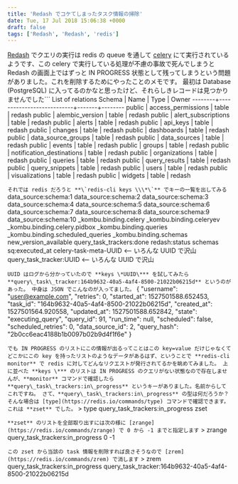 ```yaml
---
title: 'Redash でコケてしまったタスク情報の掃除'
date: Tue, 17 Jul 2018 15:06:38 +0000
draft: false
tags: ['Redash', 'Redash', 'redis']
---
```


[Redash](https://redash.io/) でクエリの実行は redis の queue を通して [celery](http://www.celeryproject.org/) にて実行されているようです、この celery で実行している処理が不慮の事故で死んでしまうと Redash の画面上ではずっと IN PROGRESS 状態として残ってしまうという問題がありました。これを削除するためにやったことのメモです。 最初は Database (PostgreSQL) に入ってるのかなと思ったけど、それらしきレコードは見つかりませんでした```
                  List of relations
 Schema |           Name            | Type  | Owner
--------+---------------------------+-------+--------
 public | access\_permissions        | table | redash
 public | alembic\_version           | table | redash
 public | alert\_subscriptions       | table | redash
 public | alerts                    | table | redash
 public | api\_keys                  | table | redash
 public | changes                   | table | redash
 public | dashboards                | table | redash
 public | data\_source\_groups        | table | redash
 public | data\_sources              | table | redash
 public | events                    | table | redash
 public | groups                    | table | redash
 public | notification\_destinations | table | redash
 public | organizations             | table | redash
 public | queries                   | table | redash
 public | query\_results             | table | redash
 public | query\_snippets            | table | redash
 public | users                     | table | redash
 public | visualizations            | table | redash
 public | widgets                   | table | redash

```それでは redis だろうと **\`redis-cli keys \\\*\`** でキーの一覧を出してみる```
data\_source:schema:1
data\_source:schema:2
data\_source:schema:3
data\_source:schema:4
data\_source:schema:5
data\_source:schema:6
data\_source:schema:7
data\_source:schema:8
data\_source:schema:9
data\_source:schema:10
\_kombu.binding.celery
\_kombu.binding.celeryev
\_kombu.binding.celery.pidbox
\_kombu.binding.queries
\_kombu.binding.scheduled\_queries
\_kombu.binding.schemas
new\_version\_available
query\_task\_trackers:done
redash:status
schemas
sq:executed\_at
celery-task-meta-UUID <-- いろんな UUID で沢山
query\_task\_tracker:UUID <-- いろんな UUID で沢山

```UUID はログから分かっていたので **keys \*UUID\*** を試してみたら **query\_task\_tracker:164b9632-40a5-4af4-8500-21022b06215d** というのがあった。 中身は JSON でこんなのが入ってました。```
{
  "username": "user@example.com",
  "retries": 0,
  "started\_at": 1527501588.652453,
  "task\_id": "164b9632-40a5-4af4-8500-21022b06215d",
  "created\_at": 1527501564.920558,
  "updated\_at": 1527501588.652842,
  "state": "executing\_query",
  "query\_id": 91,
  "run\_time": null,
  "scheduled": false,
  "scheduled\_retries": 0,
  "data\_source\_id": 2,
  "query\_hash": "2b0cc6eac4188b1b0097b02b9d4f1f6e"
}

```でも IN PROGRESS のリストにこの情報が出るってことはこの key=value だけじゃなくてどこかにこの key を持ったリストのようなデータがあるはず、ということで **redis-cli monitor** で redis に対してどんなリクエストが発行されてるかを眺めてみました。 上に並べた **keys \*** のリストは IN PROGRESS のクエリがない状態なので存在しませんが、**monitor** コマンドで確認したら **query\_task\_trackers:in\_progress** というキーがありました。名前からしてこれですね。 さて、**query\_task\_trackers:in\_progress** の型は何だろうか？ そんな場合は [type](https://redis.io/commands/type) コマンドで確認できます。これは **zset** でした。```
\> type query\_task\_trackers:in\_progress
zset

```**zset** のリストを全部取り出すには次の様に [zrange](https://redis.io/commands/zrange) で 0 から -1 までと指定します```
\> zrange query\_task\_trackers:in\_progress 0 -1

```この zset から当該の task 情報を削除すれば良さそうなので [zrem](https://redis.io/commands/zrem) で消します```
\> zrem query\_task\_trackers:in\_progress query\_task\_tracker:164b9632-40a5-4af4-8500-21022b06215d

```めでたしめでたし。 Redis の調査には「[Redis に保存されてる値を見ようと思った時に覚えておきたい redis コマンド | そんなこと覚えてない](https://blog.eiel.info/blog/2014/08/26/remember-redis/)」が大変参考になりました。